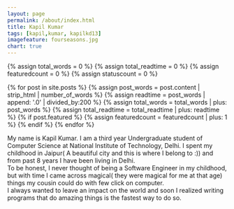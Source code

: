 ```yaml
---
layout: page
permalink: /about/index.html
title: Kapil Kumar
tags: [kapil,kumar, kapilkd13]
imagefeature: fourseasons.jpg
chart: true
---
```


{% assign total_words = 0 %}
{% assign total_readtime = 0 %}
{% assign featuredcount = 0 %}
{% assign statuscount = 0 %}

{% for post in site.posts %}
    {% assign post_words = post.content | strip_html | number_of_words %}
    {% assign readtime = post_words | append: '.0' | divided_by:200 %}
    {% assign total_words = total_words | plus: post_words %}
    {% assign total_readtime = total_readtime | plus: readtime %}
    {% if post.featured %}
    {% assign featuredcount = featuredcount | plus: 1 %}
    {% endif %}
{% endfor %}


My name is Kapil Kumar. I am a third year Undergraduate student of Computer Science at National Institute of Technology, Delhi. I spent my childhood in Jaipur( A beautiful city and this is where I belong to :)) and from past 8 years I have been living in Delhi.  
To be honest, I never thought of being a Software Engineer in my childhood, but with time I came across magical( they were magical for me at that age) things my cousin could do with few click on computer.  
I always wanted to leave an impact on the world and soon I realized writing programs that do amazing things is the fastest way to do so.
